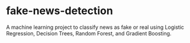 # fake-news-detection
A machine learning project to classify news as fake or real using Logistic Regression, Decision Trees, Random Forest, and Gradient Boosting.
